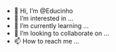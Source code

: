 - 👋 Hi, I’m @Educinho
- 👀 I’m interested in ...
- 🌱 I’m currently learning ...
- 💞️ I’m looking to collaborate on ...
- 📫 How to reach me ...

<!---
Educinho/Educinho is a ✨ special ✨ repository because its `README.md` (this file) appears on your GitHub profile.
You can click the Preview link to take a look at your changes.
--->
